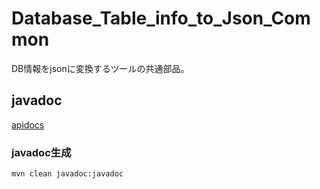 # Database_Table_info_to_Json_Common
DB情報をjsonに変換するツールの共通部品。

## javadoc

[apidocs](./target/site/apidocs/index.html)

### javadoc生成

``` bash
mvn clean javadoc:javadoc
```

